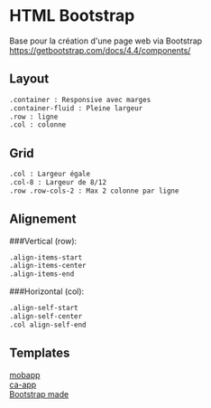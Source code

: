 # HTML Bootstrap

Base pour la création d'une page web via Bootstrap  
https://getbootstrap.com/docs/4.4/components/  

## Layout

```bash
.container : Responsive avec marges
.container-fluid : Pleine largeur
.row : ligne
.col : colonne
```

## Grid

```bash
.col : Largeur égale
.col-8 : Largeur de 8/12
.row .row-cols-2 : Max 2 colonne par ligne
```

## Alignement

###Vertical (row):
```bash
.align-items-start
.align-items-center
.align-items-end
```
###Horizontal (col):
```bash
.align-self-start
.align-self-center
.col align-self-end
```
## Templates

[mobapp](https://colorlib.com/demo?theme=MobApp)  
[ca-app](https://colorlib.com/demo?theme=ca-app)  
[Bootstrap made](https://bootstrapmade.com/bootstrap-one-page-templates/)  
